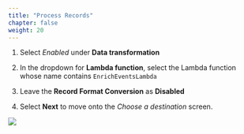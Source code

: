 ```yaml
---
title: "Process Records"
chapter: false
weight: 20
---
```


1. Select *Enabled* under **Data transformation**

1. In the dropdown for **Lambda function**, select the Lambda function whose name contains `EnrichEventsLambda`

1. Leave the **Record Format Conversion** as **Disabled**

1. Select **Next** to move onto the _Choose a destination_ screen.

![](/images/beam-on-kda/kfh-process.png)

